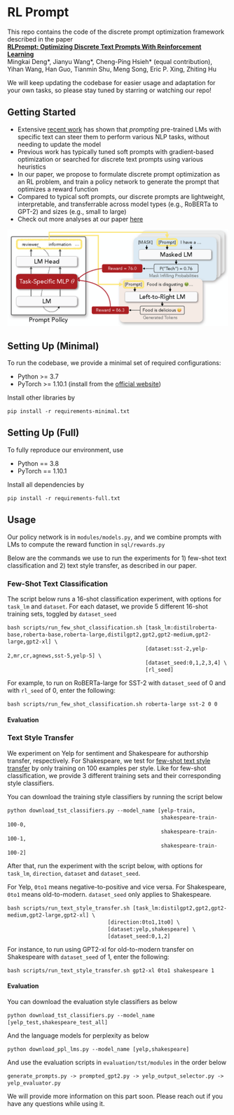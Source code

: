 # RL Prompt

This repo contains the code of the discrete prompt optimization framework described in the paper \
**[RLPrompt: Optimizing Discrete Text Prompts With Reinforcement Learning](https://arxiv.org/abs/2205.12548)** \
Mingkai Deng*,   Jianyu Wang*,   Cheng-Ping Hsieh* (equal contribution),   Yihan Wang,   Han Guo,   Tianmin Shu,   Meng Song,   Eric P. Xing,   Zhiting Hu 

We will keep updating the codebase for easier usage and adaptation for your own tasks, so please stay tuned by starring or watching our repo! 

## Getting Started

* Extensive [recent work](https://arxiv.org/abs/2107.13586) has shown that *prompting* pre-trained LMs with specific text can steer them to perform various NLP tasks, without needing to update the model
* Previous work has typically tuned soft prompts with gradient-based optimization or searched for discrete text prompts using various heuristics
* In our paper, we propose to formulate discrete prompt optimization as an RL problem, and train a policy network to generate the prompt that optimizes a reward function
* Compared to typical soft prompts, our discrete prompts are lightweight, interpretable, and transferrable across model types (e.g., RoBERTa to GPT-2) and sizes (e.g., small to large)
* Check out more analyses at our paper [here](https://arxiv.org/abs/2205.12548)

![](figure.png)

## Setting Up (Minimal)

To run the codebase, we provide a minimal set of required configurations: 
* Python >= 3.7
* PyTorch >= 1.10.1 (install from the [official website](https://pytorch.org/get-started/locally/))

Install other libraries by
```
pip install -r requirements-minimal.txt
```

## Setting Up (Full)

To fully reproduce our environment, use
* Python == 3.8
* PyTorch == 1.10.1

Install all dependencies by 
```
pip install -r requirements-full.txt
```

## Usage

Our policy network is in `modules/models.py`, and we combine prompts with LMs to compute the reward function in `sql/rewards.py`

Below are the commands we use to run the experiments for 1) few-shot text classification and 2) text style transfer, as described in our paper.

### Few-Shot Text Classification
The script below runs a 16-shot classification experiment, with options for `task_lm` and `dataset`.
For each dataset, we provide 5 different 16-shot training sets, toggled by `dataset_seed`
```
bash scripts/run_few_shot_classification.sh [task_lm:distilroberta-base,roberta-base,roberta-large,distilgpt2,gpt2,gpt2-medium,gpt2-large,gpt2-xl] \
                                            [dataset:sst-2,yelp-2,mr,cr,agnews,sst-5,yelp-5] \
                                            [dataset_seed:0,1,2,3,4] \
                                            [rl_seed]
```

For example, to run on RoBERTa-large for SST-2 with `dataset_seed` of 0 and with `rl_seed` of 0, enter the following:
```
bash scripts/run_few_shot_classification.sh roberta-large sst-2 0 0
```

#### Evaluation

### Text Style Transfer
We experiment on Yelp for sentiment and Shakespeare for authorship transfer, respectively. 
For Shakespeare, we test for [few-shot text style transfer](https://arxiv.org/abs/2010.03802) by only training on 100 examples per style. 
Like for few-shot classification, we provide 3 different training sets and their corresponding style classifiers.

You can download the training style classifiers by running the script below
```
python download_tst_classifiers.py --model_name [yelp-train,
                                                 shakespeare-train-100-0,
                                                 shakespeare-train-100-1,
                                                 shakespeare-train-100-2]
```

After that, run the experiment with the script below, with options for `task_lm`, `direction`, `dataset` and `dataset_seed`. 

For Yelp, `0to1` means negative-to-positive and vice versa. For Shakespeare, `0to1` means old-to-modern. `dataset_seed` only applies to Shakespeare.
```
bash scripts/run_text_style_transfer.sh [task_lm:distilgpt2,gpt2,gpt2-medium,gpt2-large,gpt2-xl] \
                                [direction:0to1,1to0] \
                                [dataset:yelp,shakespeare] \
                                [dataset_seed:0,1,2]
```

For instance, to run using GPT2-xl for old-to-modern transfer on Shakespeare with `dataset_seed` of 1, enter the following:
```
bash scripts/run_text_style_transfer.sh gpt2-xl 0to1 shakespeare 1
```

#### Evaluation
You can download the evaluation style classifiers as below
```
python download_tst_classifiers.py --model_name [yelp_test,shakespeare_test_all]
```
And the language models for perplexity as below
```
python download_ppl_lms.py --model_name [yelp,shakespeare]
```
And use the evaluation scripts in `evaluation/tst/modules` in the order below
```
generate_prompts.py -> prompted_gpt2.py -> yelp_output_selector.py -> yelp_evaluator.py
```
We will provide more information on this part soon. Please reach out if you have any questions while using it. 
